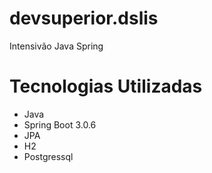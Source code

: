 # devsuperior.dslis
Intensivão Java Spring

# Tecnologias Utilizadas
* Java
* Spring Boot 3.0.6
* JPA
* H2
* Postgressql
